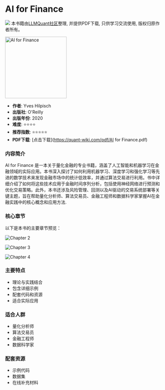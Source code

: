 # AI for Finance

![](https://fastly.jsdelivr.net/gh/bucketio/img3@main/2024/09/04/1725464231869-e0b2f727-2a0f-4270-bf6c-31ddc350426a.gif)
本书籍由[LLMQuant社区](https://llmquant.com/)整理, 并提供PDF下载, 只供学习交流使用, 版权归原作者所有。

<img src="1.png" alt="AI for Finance" width="200"/>

- **作者**: Yves Hilpisch
- **出版社**: O'Reilly
- **出版年份**: 2020
- **难度**: ⭐⭐⭐⭐
- **推荐指数**: ⭐⭐⭐⭐⭐
- **PDF下载**: [点击下载](https://quant-wiki.com/pdf/AI for Finance.pdf)

### 内容简介

AI for Finance 是一本关于量化金融的专业书籍，涵盖了人工智能和机器学习在金融领域的实际应用。本书深入探讨了如何利用机器学习、深度学习和强化学习等先进的数学技术来发现金融市场中的统计低效率，并通过算法交易进行利用。书中详细介绍了如何将这些技术应用于金融时间序列分析，包括使用神经网络进行预测和优化交易策略。此外，本书还涉及风险管理、回测以及AI驱动的交易系统部署等关键主题，旨在帮助量化分析师、算法交易员、金融工程师和数据科学家掌握AI在金融实践中的核心概念和应用方法.

### 核心章节

以下是本书的主要章节预览：

![Chapter 2](2.png)

![Chapter 3](3.png)

![Chapter 4](4.png)

### 主要特点

- 理论与实践结合
- 包含详细示例
- 配套代码和资源
- 适合实际应用

### 适合人群

- 量化分析师
- 算法交易员
- 金融工程师
- 数据科学家

### 配套资源

- 示例代码
- 数据集
- 在线补充材料